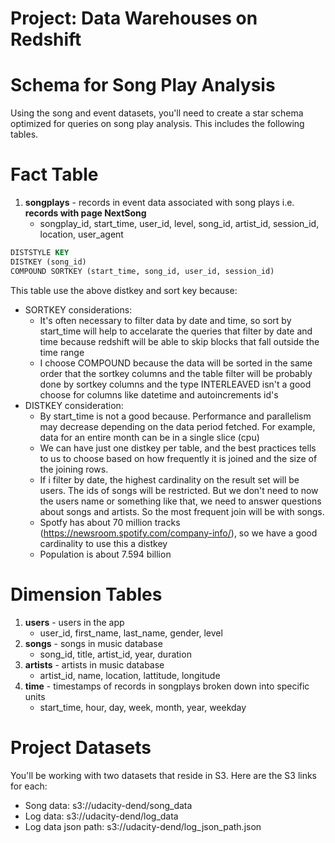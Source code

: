 # Project: Data Warehouses on Redshift

# Schema for Song Play Analysis

Using the song and event datasets, you'll need to create a star schema optimized for queries on song play analysis. This includes the following tables.

# Fact Table

1. __songplays__ - records in event data associated with song plays i.e. __records with page NextSong__
    - songplay_id, start_time, user_id, level, song_id, artist_id, session_id, location, user_agent

```sql
DISTSTYLE KEY
DISTKEY (song_id)
COMPOUND SORTKEY (start_time, song_id, user_id, session_id)
```

This table use the above distkey and sort key because:

- SORTKEY considerations:
    - It's often necessary to filter data by date and time, so sort by start_time will help to accelarate the queries that filter by date and time because redshift will be able to skip blocks that fall outside the time range
    - I choose COMPOUND because the data will be sorted in the same order that the sortkey columns and the table filter will be probably done by sortkey columns and the type INTERLEAVED isn't a good choose for columns like datetime and autoincrements id's
- DISTKEY consideration:
    - By start_time is not a good because. Performance and parallelism may decrease depending on the data period fetched. For example, data for an entire month can be in a single slice (cpu)
    - We can have just one distkey per table, and the best practices tells to us to choose based on how frequently it is joined and the size of the joining rows.
    - If i filter by date, the highest cardinality on the result set will be users. The ids of songs will be restricted. But we don't need to now the users name or something like that, we need to answer questions about songs and artists. So the most frequent join will be with songs.
    - Spotfy has about 70 million tracks (https://newsroom.spotify.com/company-info/), so we have a good cardinality to use this a distkey
    - Population is about 7.594 billion

# Dimension Tables

1. __users__ - users in the app
    - user_id, first_name, last_name, gender, level
2. __songs__ - songs in music database
    - song_id, title, artist_id, year, duration
3. __artists__ - artists in music database
    - artist_id, name, location, lattitude, longitude
4. __time__ - timestamps of records in songplays broken down into specific units
    - start_time, hour, day, week, month, year, weekday


# Project Datasets

You'll be working with two datasets that reside in S3. Here are the S3 links for each:

- Song data: s3://udacity-dend/song_data
- Log data: s3://udacity-dend/log_data
- Log data json path: s3://udacity-dend/log_json_path.json